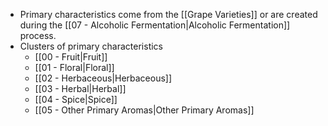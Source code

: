 - Primary characteristics come from the [[Grape Varieties]] or are created during the [[07 - Alcoholic Fermentation|Alcoholic Fermentation]] process.
- Clusters of primary characteristics
	- [[00 - Fruit|Fruit]]
	- [[01 - Floral|Floral]]
	- [[02 - Herbaceous|Herbaceous]]
	- [[03 - Herbal|Herbal]]
	- [[04 - Spice|Spice]]
	- [[05 - Other Primary Aromas|Other Primary Aromas]]